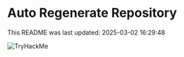 # Auto Regenerate Repository

This README was last updated: 2025-03-02 16:29:48

 ![TryHackMe](https://tryhackme.com/badge/533634)